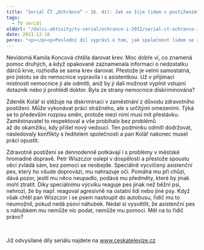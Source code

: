 ```yaml
---
title: "Seriál ČT „Ochránce“ – 16. díl: Jak se žije lidem s postižením"
tags:
  - TV seriál
oldUrl: "/dalsi-aktivity/tv-serial/ochrance-i-2011/serial-ct-ochrance-16-dil-jak-se-zije-lidem-s-postizenim/"
date: 2011-12-16
perex: "<p></p><p>Poslední díl vypráví o tom, jak společnost lidem se zdravotním postižením jejich už tak těžký život příliš neulehčuje. Vysílá ho ČT2 v úterý 20. 12. v 17:20 hod a ve středu 21. 12. v 9:35 hod.</p>"
---
```


<!-- imported from the old website -->

<p>Nevidomá Kamila Koncová chtěla darovat krev. Moc dobře ví, co znamená pomoc druhých, a když opakovaně zaznamenala informaci o nedostatku dárců krve, rozhodla se sama krev darovat. Přestože je velmi samostatná, pro jistotu se do nemocnice vypravila i s asistentkou. Už v přijímací místnosti nemocnice ji ale odmítli, aniž by jí dali možnost vyplnit vstupní dotazník nebo ji prohlédl doktor. Byla ze strany nemocnice diskriminována?</p><p>Zdeněk Kolář si stěžuje na diskriminaci v zaměstnání z důvodu zdravotního postižení. Může vykonávat práci strážného, ale s určitými omezeními. Týká se to především rozpisu směn, protože mezi nimi musí mít přestávku. Zaměstnavatel to respektoval a vše probíhalo bez problémů až do okamžiku, kdy přišel nový vedoucí. Ten podmínku odmítl dodržovat, následovaly konflikty s ředitelem společnosti a pan Kolář nakonec musel práci opustit.</p><p>Zdravotně postižení se dennodenně potkávají i s problémy v městské hromadné dopravě. Petr Wiszczor oslepl v dospělosti a přestože spoustu věcí zvládá sám, bez pomoci se neobejde. Speciálně vycvičený asistenční pes, který ho všude doprovází, mu nahrazuje oči. Pomáhá mu při chůzi, dává pozor, jestli mu něco neupadlo, podává mu předměty, které by jinak mohl ztratit. Díky speciálnímu výcviku reaguje pes jinak než běžní psi, nehrozí, že by např. reagoval agresivně na ostatní lidi nebo jiné psy. Když však chtěl pan Wiszczor i se psem nastoupit do autobusu, řidič mu to neumožnil, pokud nedá psovi náhubek. Nedal si vysvětlit, že asistenční pes s náhubkem mu nemůže nic podat, nemůže mu pomoci. Měl na to řidič právo?</p><p> </p>Již odvysílané díly seriálu najdete na <a title="Otevření do nového okna" href="http://www.ceskatelevize.cz/" target="_blank">www.ceskatelevize.cz</a> <img alt="" src="https://www.ochrance.cz/typo3/ext/od_linkdesc/icons/external.gif" class="od_linkdesc_icon_external" />
